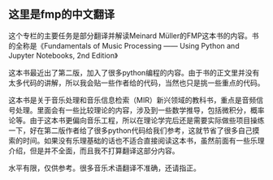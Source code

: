## 这里是fmp的中文翻译


这个专栏的主要任务是部分翻译并解读Meinard Müller的FMP这本书的内容。书的全称是《Fundamentals of Music Processing —— Using Python and Jupyter Notebooks, 2nd Edition》

这本书最近出了第二版，加入了很多python编程的内容。由于书的正文里并没有太多代码的讲解，所以我会贴一些作者给的代码，当然也只是挑一些重点的代码。

这本书是关于音乐处理和音乐信息检索（MIR）新兴领域的教科书，重点是音频信号处理。里面会有一些比较理论的内容，涉及到一些数学推导，包括微积分，概率论等。由于这本书更偏向音乐工程，所以在理论学完后还是需要实际做些项目操练一下，好在第二版作者给了很多python代码给我们参考，这就节省了很多自己摸索的时间。如果没有乐理基础的话也不适合直接阅读这本书，虽然前面有一些乐理介绍，但是并不全面，而且我不打算翻译这部分内容。

水平有限，仅供参考。很多音乐术语翻译不准确，还请指正。
